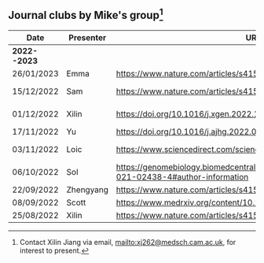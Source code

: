 
## Journal clubs by Mike's group[^contact]

   Date       | Presenter | URL                                                                           | Venue
--------------|-----------|-------------------------------------------------------------------------------|-------------------------
**2022--2023**|           |                                                                               | Virtually/Hybrid
   26/01/2023 | Emma      | <https://www.nature.com/articles/s41591-021-01238-4>                          | Virtually
   15/12/2022 | Sam       | <https://www.nature.com/articles/s41588-022-01200-1>                          | Meeting room 2.R034/Zoom
   01/12/2022 | Xilin     | <https://doi.org/10.1016/j.xgen.2022.100190>                                  | Meeting room 2.R034/Zoom
   17/11/2022 | Yu        | <https://doi.org/10.1016/j.ajhg.2022.09.010>                                  | Zoom
   03/11/2022 | Loic      | <https://www.sciencedirect.com/science/article/pii/S0735109722051634>         | Meeting room 0.R097
   06/10/2022 | Sol       | <https://genomebiology.biomedcentral.com/articles/10.1186/s13059-021-02438-4#author-information> | Meeting room 2.R034 
   22/09/2022 | Zhengyang | <https://www.nature.com/articles/s41588-022-01085-0#Abs1>                     |
   08/09/2022 | Scott     | <https://www.medrxiv.org/content/10.1101/2022.08.16.22278868v1>               |
   25/08/2022 | Xilin     | <https://www.nature.com/articles/s41592-022-01540-0>                          |

[^contact]:

    Contact Xilin Jiang via email, <mailto:xj262@medsch.cam.ac.uk>, for interest to present.
